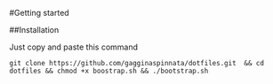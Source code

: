 #Getting started

##Installation

Just copy and paste this command

	git clone https://github.com/gagginaspinnata/dotfiles.git  && cd dotfiles && chmod +x boostrap.sh && ./bootstrap.sh
